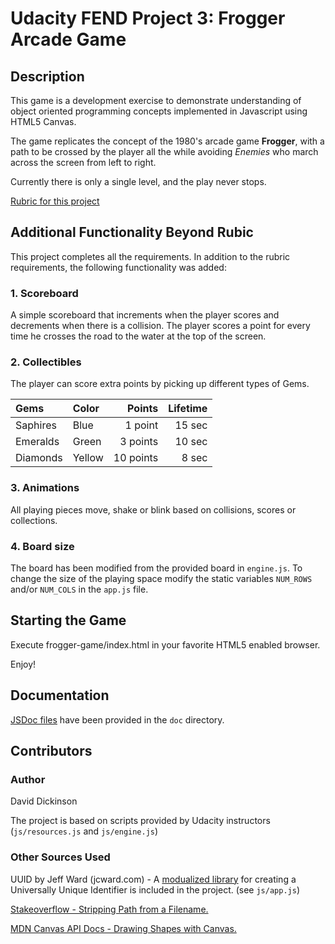 # Udacity FEND Project 3: Frogger Arcade Game

## Description
This game is a development exercise to demonstrate understanding of object oriented programming concepts
implemented in Javascript using HTML5 Canvas.

The game replicates the concept of the 1980's arcade game **Frogger**, with a path to be crossed by the player
all the while avoiding *Enemies* who march across the screen from left to right.

Currently there is only a single level, and the play never stops.

[Rubric for this project](https://www.udacity.com/course/viewer#!/c-ud015/l-3072058665/m-3072588797)

## Additional Functionality Beyond Rubic

This project completes all the requirements.  In addition to the rubric requirements, the following functionality was added:

### 1.  Scoreboard
A simple scoreboard that increments when the player scores and decrements when there is a collision.
The player scores a point for every time he crosses the road to the water at the top of the screen.

### 2.  Collectibles
The player can score extra points by picking up different types of Gems.

| Gems | Color | Points | Lifetime |
| :---------------- | :----------- | ------------: | ---------------: |
| Saphires | Blue  | 1 point | 15 sec |
| Emeralds | Green  | 3 points | 10 sec |
| Diamonds | Yellow  | 10 points | 8 sec |

### 3.  Animations
All playing pieces move, shake or blink based on collisions, scores or collections.

### 4.  Board size
The board has been modified from the provided board in `engine.js`.
To change the size of the playing space modify the static variables `NUM_ROWS` and/or `NUM_COLS` in the `app.js` file.


## Starting the Game
Execute frogger-game/index.html in your favorite HTML5 enabled browser.

Enjoy!

## Documentation

[JSDoc files](https://github.com/biscaboy/frogger-game/tree/master/doc) have been provided in the `doc` directory.

## Contributors

### Author
David Dickinson

The project is based on scripts provided by Udacity instructors (`js/resources.js` and `js/engine.js`)

### Other Sources Used
UUID by Jeff Ward (jcward.com) - A [modualized library](http://jcward.com/UUID.js) for creating a Universally Unique Identifier is
included in the project. (see `js/app.js`)

[Stakeoverflow - Stripping Path from a Filename.](http://stackoverflow.com/questions/423376/how-to-get-the-file-name-from-a-full-path-using-javascript)

[MDN Canvas API Docs - Drawing Shapes with Canvas.]( https://developer.mozilla.org/en-US/docs/Web/API/Canvas_API/Tutorial/Drawing_shapes)

